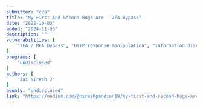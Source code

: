 ```yaml
---
submitter: "c2a"
title: "My First And Second Bugs Are — 2FA Bypass"
date: "2022-10-03"
added: "2024-11-03"
description: ""
vulnerabilities: [
    "2FA / MFA bypass", "HTTP response manipulation", "Information disclosure"
]
programs: [
    "undisclosed"
]
authors: [
    "Jai Niresh J"
]
bounty: "undisclosed"
link: "https://medium.com/@nireshpandian19/my-first-and-second-bugs-are-2fa-bypass-1f6fd823b467"
---
```




